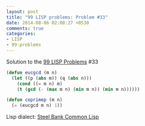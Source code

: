 ```yaml
---
layout: post
title: "99 LISP problems: Problem #33"
date: 2014-08-06 02:08:27 +0530
comments: true
categories: 
- LISP
- 99-problems
---
```


Solution to the [99 LISP Problems][99prob] #33

```cl
(defun eucgcd (m n)
  (let ((p (abs m)) (q (abs n)))
    (cond ((= m n) m)
    (t (gcd (- (max m n) (min m n)) (min m n))))))

(defun coprimep (m n)
  (= (eucgcd m n) 1))
```

Lisp dialect: [Steel Bank Common Lisp][sbcl]

<!--links-->
[99prob]: http://www.ic.unicamp.br/~meidanis/courses/mc336/2006s2/funcional/L-99_Ninety-Nine_Lisp_Problems.html
[sbcl]: http://www.sbcl.org/
